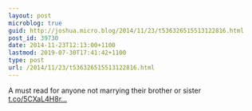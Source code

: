 ```yaml
---
layout: post
microblog: true
guid: http://joshua.micro.blog/2014/11/23/t536326515513122816.html
post_id: 39730
date: 2014-11-23T12:13:00+1100
lastmod: 2019-07-30T17:41:42+1100
type: post
url: /2014/11/23/t536326515513122816.html
---
```

A must read for anyone not marrying their brother or sister [t.co/5CXaL4H8r...](http://t.co/5CXaL4H8rN)
